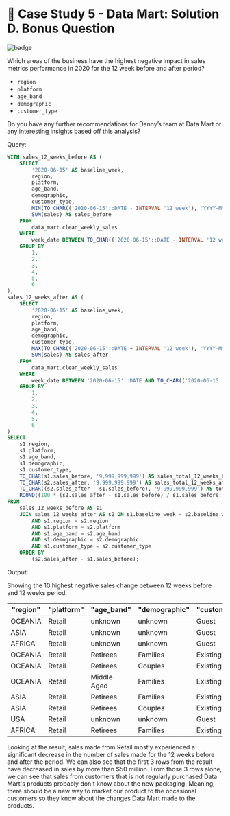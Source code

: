 # :shopping_cart: Case Study 5 - Data Mart: Solution D. Bonus Question

![badge](https://img.shields.io/badge/PostgreSQL-4169e1?style=for-the-badge&logo=postgresql&logoColor=white)

Which areas of the business have the highest negative impact in sales metrics performance in 2020 for the 12 week before and after period?

- `region`
- `platform`
- `age_band`
- `demographic`
- `customer_type`

Do you have any further recommendations for Danny’s team at Data Mart or any interesting insights based off this analysis?

Query:

```sql
WITH sales_12_weeks_before AS (
    SELECT
        '2020-06-15' AS baseline_week,
        region,
        platform,
        age_band,
        demographic,
        customer_type,
        MIN(TO_CHAR(('2020-06-15'::DATE - INTERVAL '12 week'), 'YYYY-MM-DD')::DATE),
        SUM(sales) AS sales_before
    FROM
        data_mart.clean_weekly_sales
    WHERE
        week_date BETWEEN TO_CHAR(('2020-06-15'::DATE - INTERVAL '12 week'), 'YYYY-MM-DD')::DATE AND '2020-06-15'::DATE
    GROUP BY
        1,
        2,
        3,
        4,
        5,
        6
),
sales_12_weeks_after AS (
    SELECT
        '2020-06-15' AS baseline_week,
        region,
        platform,
        age_band,
        demographic,
        customer_type,
        MAX(TO_CHAR(('2020-06-15'::DATE + INTERVAL '12 week'), 'YYYY-MM-DD')::DATE),
        SUM(sales) AS sales_after
    FROM
        data_mart.clean_weekly_sales
    WHERE
        week_date BETWEEN '2020-06-15'::DATE AND TO_CHAR(('2020-06-15'::DATE + INTERVAL '12 week'), 'YYYY-MM-DD')::DATE
    GROUP BY
        1,
        2,
        3,
        4,
        5,
        6
)
SELECT
    s1.region,
    s1.platform,
    s1.age_band,
    s1.demographic,
    s1.customer_type,
    TO_CHAR(s1.sales_before, '9,999,999,999') AS sales_total_12_weeks_before,
    TO_CHAR(s2.sales_after, '9,999,999,999') AS sales_total_12_weeks_after,
    TO_CHAR((s2.sales_after - s1.sales_before), '9,999,999,999') AS total_sales_change,
    ROUND((100 * (s2.sales_after - s1.sales_before) / s1.sales_before::NUMERIC), 2) AS total_sales_change_percentage
FROM
    sales_12_weeks_before AS s1
    JOIN sales_12_weeks_after AS s2 ON s1.baseline_week = s2.baseline_week
        AND s1.region = s2.region
        AND s1.platform = s2.platform
        AND s1.age_band = s2.age_band
        AND s1.demographic = s2.demographic
        AND s1.customer_type = s2.customer_type
    ORDER BY
        (s2.sales_after - s1.sales_before);
```

Output:

Showing the 10 highest negative sales change between 12 weeks before and 12 weeks period.

| "region" | "platform" | "age_band"  | "demographic" | "customer_type" | "sales_total_12_weeks_before" | "sales_total_12_weeks_after" | "total_sales_change" | "total_sales_change_percentage" |
|----------|------------|-------------|---------------|-----------------|-------------------------------|------------------------------|----------------------|---------------------------------|
| OCEANIA  | Retail     | unknown     | unknown       | Guest           |    855,251,197                |    760,352,031               |    -94,899,166       | -11.10                          |
| ASIA     | Retail     | unknown     | unknown       | Guest           |    652,279,562                |    576,625,191               |    -75,654,371       | -11.60                          |
| AFRICA   | Retail     | unknown     | unknown       | Guest           |    585,155,905                |    533,702,201               |    -51,453,704       | -8.79                           |
| OCEANIA  | Retail     | Retirees    | Families      | Existing        |    395,014,402                |    355,341,719               |    -39,672,683       | -10.04                          |
| OCEANIA  | Retail     | Retirees    | Couples       | Existing        |    321,981,048                |    286,558,374               |    -35,422,674       | -11.00                          |
| OCEANIA  | Retail     | Middle Aged | Families      | Existing        |    239,971,442                |    212,140,211               |    -27,831,231       | -11.60                          |
| ASIA     | Retail     | Retirees    | Families      | Existing        |    263,781,527                |    237,915,427               |    -25,866,100       | -9.81                           |
| ASIA     | Retail     | Retirees    | Couples       | Existing        |    215,851,064                |    190,527,375               |    -25,323,689       | -11.73                          |
| USA      | Retail     | unknown     | unknown       | Guest           |    220,462,651                |    197,203,239               |    -23,259,412       | -10.55                          |
| AFRICA   | Retail     | Retirees    | Families      | Existing        |    292,038,157                |    269,415,746               |    -22,622,411       | -7.75                           |

Looking at the result, sales made from Retail mostly experienced a significant decrease in the number of sales made for the 12 weeks before and after the period. We can also see that the first 3 rows from the result have decreased in sales by more than $50 million. From those 3 rows alone, we can see that sales from customers that is not regularly purchased Data Mart's products probably don't know about the new packaging. Meaning, there should be a new way to market our product to the occasional customers so they know about the changes Data Mart made to the products.
